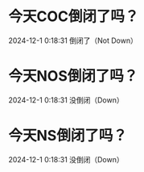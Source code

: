 # 今天COC倒闭了吗？

2024-12-1 0:18:31 倒闭了（Not Down）

# 今天NOS倒闭了吗？

2024-12-1 0:18:31 没倒闭（Down）

# 今天NS倒闭了吗？

2024-12-1 0:18:31 没倒闭（Down）

